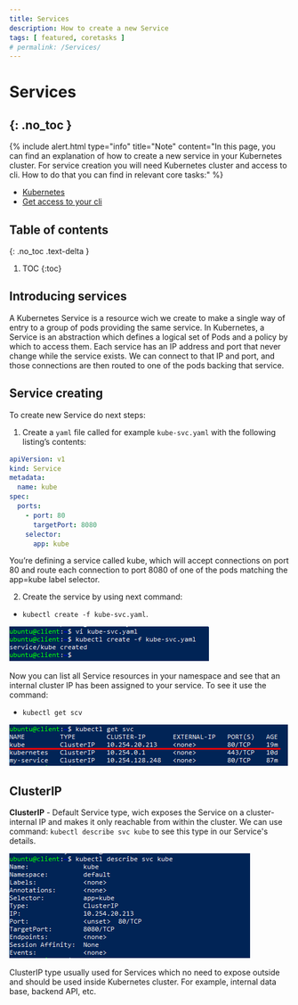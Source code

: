```yaml
---
title: Services
description: How to create a new Service 
tags: [ featured, coretasks ]
# permalink: /Services/
---
```

# Services
{: .no_toc }
---

{% include alert.html type="info" title="Note" content="In this page, you can find an explanation of how to create a new service in your Kubernetes cluster. For service creation you will need Kubernetes cluster and access to cli. How to do that you can find in relevant core tasks:" %} 

 - <a href="https://ventus-ag.github.io/docs/docs/coretasks/Clusters">Kubernetes</a>
 - <a href="https://ventus-ag.github.io/docs/docs/coretasks/Clusters">Get access to your cli</a>

## Table of contents
{: .no_toc .text-delta }

1. TOC
{:toc}

## Introducing services

A Kubernetes Service is a resource wich we create to make a single way of entry to a group of pods providing the same service. In Kubernetes, a Service is an abstraction which defines a logical set of Pods and a policy by which to access them. Each service has an IP address and port that never change while the service exists. We can connect to that IP and port, and those connections are then routed to one of the pods backing that service. 

## Service creating

To create new Service do next steps:

1) Create a `yaml` file called for example `kube-svc.yaml` with the following listing’s contents: 

```yaml
apiVersion: v1
kind: Service
metadata:
  name: kube
spec:
  ports:
    - port: 80
      targetPort: 8080
    selector:
      app: kube
```   

You’re defining a service called kube, which will accept connections on port 80 and
route each connection to port 8080 of one of the pods matching the app=kube
label selector. 

2) Create the service by using next command:
- `kubectl create -f kube-svc.yaml`.

![](../../assets/img/services/service_created.png) 

Now you can list all Service resources in your namespace and see
that an internal cluster IP has been assigned to your service. To see it use the command:
- `kubectl get scv` 

![](../../assets/img/services/get_svc.png)  

## ClusterIP

**ClusterIP** - Default Service type, wich exposes the Service on a cluster-internal IP and makes it only reachable from within the cluster. We can use command: `kubectl describe svc kube` to see this type in our Service's details.


![](../../assets/img/services/describe_svc.png)


ClusterIP type usually used for Services which no need to expose outside and should be used inside Kubernetes cluster. For example, internal data base, backend API, etc.
